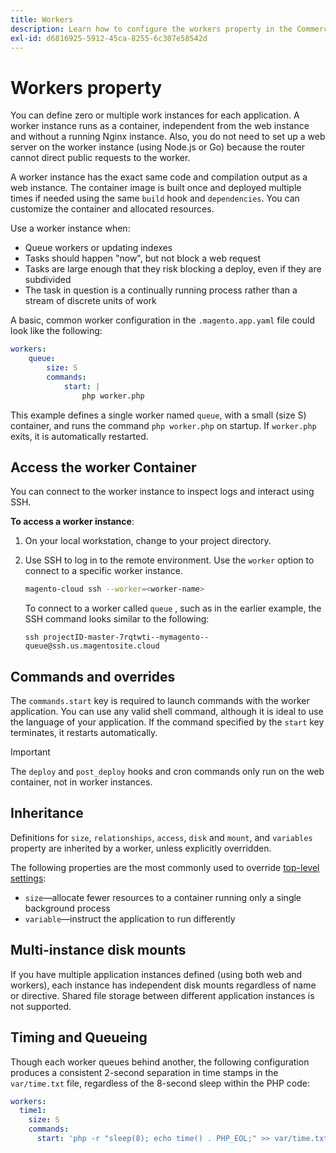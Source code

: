 ```yaml
---
title: Workers
description: Learn how to configure the workers property in the Commerce application configuration file.
exl-id: d6816925-5912-45ca-8255-6c307e58542d
---
```

# Workers property

You can define zero or multiple work instances for each application. A worker instance runs as a container, independent from the web instance and without a running Nginx instance. Also, you do not need to set up a web server on the worker instance (using Node.js or Go) because the router cannot direct public requests to the worker.

A worker instance has the exact same code and compilation output as a web instance. The container image is built once and deployed multiple times if needed using the same `build` hook and `dependencies`. You can customize the container and allocated resources.

Use a worker instance when:

- Queue workers or updating indexes
- Tasks should happen "now", but not block a web request
- Tasks are large enough that they risk blocking a deploy, even if they are subdivided
- The task in question is a continually running process rather than a stream of discrete units of work

A basic, common worker configuration in the `.magento.app.yaml` file could look like the following:

```yaml
workers:
    queue:
        size: S
        commands:
            start: |
                php worker.php
```

This example defines a single worker named `queue`, with a small (size S) container, and runs the command `php worker.php` on startup. If `worker.php` exits, it is automatically restarted.

## Access the worker Container

You can connect to the worker instance to inspect logs and interact using SSH.

**To access a worker instance**:

1. On your local workstation, change to your project directory.
1. Use SSH to log in to the remote environment. Use the `worker` option to connect to a specific worker instance.

   ```bash
   magento-cloud ssh --worker=<worker-name>
   ```

   To connect to a worker called `queue` , such as in the earlier example, the SSH command looks similar to the following:

   ```terminal
   ssh projectID-master-7rqtwti--mymagento--queue@ssh.us.magentosite.cloud
   ```

## Commands and overrides

The `commands.start` key is required to launch commands with the worker application. You can use any valid shell command, although it is ideal to use the language of your application. If the command specified by the `start` key terminates, it restarts automatically.

>[!IMPORTANT]
>
>The `deploy` and `post_deploy` hooks and cron commands only run on the web container, not in worker instances.

## Inheritance

Definitions for `size`, `relationships`, `access`, `disk` and `mount`, and `variables` property are inherited by a worker, unless explicitly overridden. 

The following properties are the most commonly used to override [top-level settings](properties.md):

- `size`—allocate fewer resources to a container running only a single background process
- `variable`—instruct the application to run differently

## Multi-instance disk mounts

If you have multiple application instances defined (using both web and workers), each instance has independent disk mounts regardless of name or directive. Shared file storage between different application instances is not supported.

## Timing and Queueing

Though each worker queues behind another, the following configuration produces a consistent 2-second separation in time stamps in the `var/time.txt` file, regardless of the 8-second sleep within the PHP code:

```yaml
workers:
  time1:
    size: S
    commands:
      start: 'php -r "sleep(8); echo time() . PHP_EOL;" >> var/time.txt& sleep 2'
```
